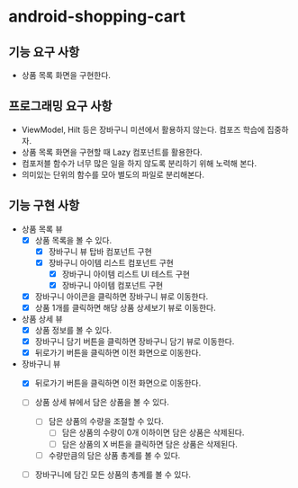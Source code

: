 # android-shopping-cart

## 기능 요구 사항
- 상품 목록 화면을 구현한다.

## 프로그래밍 요구 사항
- ViewModel, Hilt 등은 장바구니 미션에서 활용하지 않는다. 컴포즈 학습에 집중하자.
- 상품 목록 화면을 구현할 때 Lazy 컴포넌트를 활용한다.
- 컴포저블 함수가 너무 많은 일을 하지 않도록 분리하기 위해 노력해 본다.
- 의미있는 단위의 함수를 모아 별도의 파일로 분리해본다.

## 기능 구현 사항
- 상품 목록 뷰
  - [x] 상품 목록을 볼 수 있다.
    - [x] 장바구니 뷰 탑바 컴포넌트 구현
    - [x] 장바구니 아이템 리스트 컴포넌트 구현
      - [x] 장바구니 아이템 리스트 UI 테스트 구현
      - [x] 장바구니 아이템 컴포넌트 구현
  - [x] 장바구니 아이콘을 클릭하면 장바구니 뷰로 이동한다.
  - [x] 상품 1개를 클릭하면 해당 상품 상세보기 뷰로 이동한다.

- 상품 상세 뷰
  - [x] 상품 정보를 볼 수 있다.
  - [x] 장바구니 담기 버튼을 클릭하면 장바구니 담기 뷰로 이동한다.
  - [x] 뒤로가기 버튼을 클릭하면 이전 화면으로 이동한다.

- 장바구니 뷰
  - [x] 뒤로가기 버튼을 클릭하면 이전 화면으로 이동한다.
  - [ ] 상품 상세 뷰에서 담은 상품을 볼 수 있다.
    - [ ] 담은 상품의 수량을 조절할 수 있다.
      - [ ] 담은 상품의 수량이 0개 이하이면 담은 상품은 삭제된다.
      - [ ] 담은 상품의 X 버튼을 클릭하면 담은 상품은 삭제된다.
    - [ ] 수량만큼의 담은 상품 총계를 볼 수 있다.
  - [ ] 장바구니에 담긴 모든 상품의 총계를 볼 수 있다.

